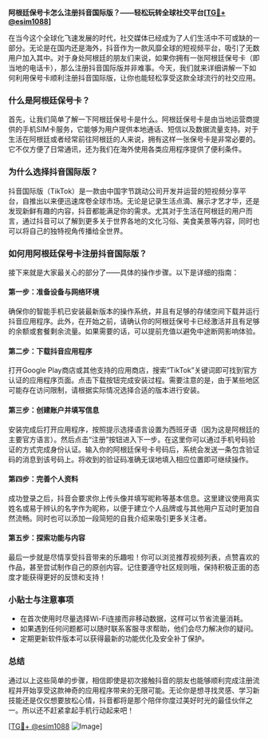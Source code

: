 **阿根廷保号卡怎么注册抖音国际版？——轻松玩转全球社交平台[[TG💪+ @esim1088](https://t.me/s/esim1088)]**

在当今这个全球化飞速发展的时代，社交媒体已经成为了人们生活中不可或缺的一部分。无论是在国内还是海外，抖音作为一款风靡全球的短视频平台，吸引了无数用户加入其中。对于身处阿根廷的朋友们来说，如果你拥有一张阿根廷保号卡（即当地的电话卡），那么注册抖音国际版并非难事。今天，我们就来详细讲解一下如何利用保号卡顺利注册抖音国际版，让你也能轻松享受这款全球流行的社交应用。

### **什么是阿根廷保号卡？**

首先，让我们简单了解一下阿根廷保号卡是什么。阿根廷保号卡是由当地运营商提供的手机SIM卡服务，它能够为用户提供本地通话、短信以及数据流量支持。对于生活在阿根廷或者经常前往阿根廷的人来说，拥有这样一张保号卡是非常必要的。它不仅方便了日常通讯，还为我们在海外使用各类应用程序提供了便利条件。

### **为什么选择抖音国际版？**

抖音国际版（TikTok）是一款由中国字节跳动公司开发并运营的短视频分享平台，自推出以来便迅速席卷全球市场。无论是记录生活点滴、展示才艺才华，还是发现新鲜有趣的内容，抖音都能满足你的需求。尤其对于生活在阿根廷的用户而言，通过抖音可以了解到更多关于世界各地的文化习俗、美食美景等内容，同时也可以将自己的独特视角传播给全世界。

### **如何用阿根廷保号卡注册抖音国际版？**

接下来就是大家最关心的部分了——具体的操作步骤。以下是详细的指南：

#### **第一步：准备设备与网络环境**
确保你的智能手机已安装最新版本的操作系统，并且有足够的存储空间下载并运行抖音应用程序。此外，在开始之前，请确认你的阿根廷保号卡已经激活并且有足够的余额或套餐剩余流量。如果需要的话，可以提前充值以避免中途断网影响体验。

#### **第二步：下载抖音应用程序**
打开Google Play商店或其他支持的应用商店，搜索“TikTok”关键词即可找到官方认证的应用程序页面。点击下载按钮完成安装过程。需要注意的是，由于某些地区可能存在访问限制，请根据实际情况选择合适的版本进行安装。

#### **第三步：创建账户并填写信息**
安装完成后打开应用程序，按照提示选择语言设置为西班牙语（因为这是阿根廷的主要官方语言）。然后点击“注册”按钮进入下一步。在这里你可以通过手机号码验证的方式完成身份认证。输入你的阿根廷保号卡号码后，系统会发送一条包含验证码的消息到该号码上。将收到的验证码准确无误地填入相应位置即可继续操作。

#### **第四步：完善个人资料**
成功登录之后，抖音会要求你上传头像并填写昵称等基本信息。这里建议使用真实姓名或易于辨认的名字作为昵称，以便于建立个人品牌或与其他用户互动时更加自然流畅。同时也可以添加一段简短的自我介绍来吸引更多关注者。

#### **第五步：探索功能与内容**
最后一步就是尽情享受抖音带来的乐趣啦！你可以浏览推荐视频列表，点赞喜欢的作品，甚至尝试制作自己的原创内容。记住要遵守社区规则哦，保持积极正面的态度才能获得更好的反馈和支持！

### **小贴士与注意事项**
- 在首次使用时尽量选择Wi-Fi连接而非移动数据，这样可以节省流量消耗。
- 如果遇到任何问题都可以随时联系客服寻求帮助，他们会尽力解决你的疑问。
- 定期更新软件版本可以获得最新的功能优化及安全补丁保护。

### **总结**

通过以上这些简单的步骤，相信即使是初次接触抖音的朋友也能够顺利完成注册流程并开始享受这款神奇的应用程序带来的无限可能。无论你是想寻找灵感、学习新技能还是仅仅想要放松心情，抖音都将是那个陪伴你度过美好时光的最佳伙伴之一。所以还不赶紧拿起手机行动起来吧！

[[TG💪+ @esim1088](https://t.me/s/esim1088) ![Image](https://i.postimg.cc/4NQfJmqS/Snipaste-2025-05-13-00-14-12.png)]